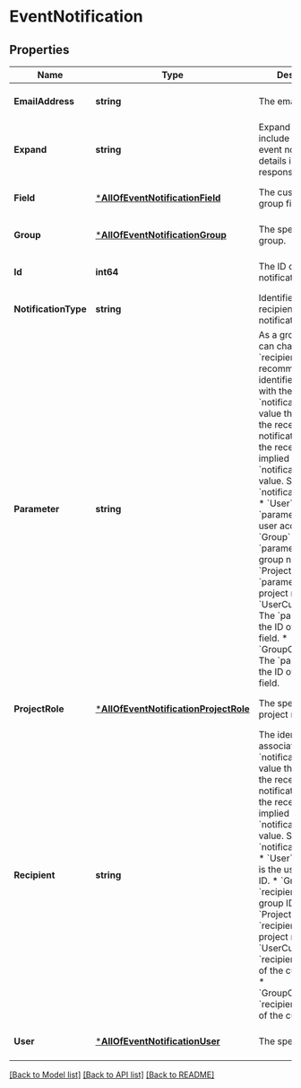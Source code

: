 # EventNotification

## Properties
Name | Type | Description | Notes
------------ | ------------- | ------------- | -------------
**EmailAddress** | **string** | The email address. | [optional] [default to null]
**Expand** | **string** | Expand options that include additional event notification details in the response. | [optional] [default to null]
**Field** | [***AllOfEventNotificationField**](AllOfEventNotificationField.md) | The custom user or group field. | [optional] [default to null]
**Group** | [***AllOfEventNotificationGroup**](AllOfEventNotificationGroup.md) | The specified group. | [optional] [default to null]
**Id** | **int64** | The ID of the notification. | [optional] [default to null]
**NotificationType** | **string** | Identifies the recipients of the notification. | [optional] [default to null]
**Parameter** | **string** | As a group&#x27;s name can change, use of &#x60;recipient&#x60; is recommended. The identifier associated with the &#x60;notificationType&#x60; value that defines the receiver of the notification, where the receiver isn&#x27;t implied by &#x60;notificationType&#x60; value. So, when &#x60;notificationType&#x60; is:   *  &#x60;User&#x60; The &#x60;parameter&#x60; is the user account ID.  *  &#x60;Group&#x60; The &#x60;parameter&#x60; is the group name.  *  &#x60;ProjectRole&#x60; The &#x60;parameter&#x60; is the project role ID.  *  &#x60;UserCustomField&#x60; The &#x60;parameter&#x60; is the ID of the custom field.  *  &#x60;GroupCustomField&#x60; The &#x60;parameter&#x60; is the ID of the custom field. | [optional] [default to null]
**ProjectRole** | [***AllOfEventNotificationProjectRole**](AllOfEventNotificationProjectRole.md) | The specified project role. | [optional] [default to null]
**Recipient** | **string** | The identifier associated with the &#x60;notificationType&#x60; value that defines the receiver of the notification, where the receiver isn&#x27;t implied by the &#x60;notificationType&#x60; value. So, when &#x60;notificationType&#x60; is:   *  &#x60;User&#x60;, &#x60;recipient&#x60; is the user account ID.  *  &#x60;Group&#x60;, &#x60;recipient&#x60; is the group ID.  *  &#x60;ProjectRole&#x60;, &#x60;recipient&#x60; is the project role ID.  *  &#x60;UserCustomField&#x60;, &#x60;recipient&#x60; is the ID of the custom field.  *  &#x60;GroupCustomField&#x60;, &#x60;recipient&#x60; is the ID of the custom field. | [optional] [default to null]
**User** | [***AllOfEventNotificationUser**](AllOfEventNotificationUser.md) | The specified user. | [optional] [default to null]

[[Back to Model list]](../README.md#documentation-for-models) [[Back to API list]](../README.md#documentation-for-api-endpoints) [[Back to README]](../README.md)

